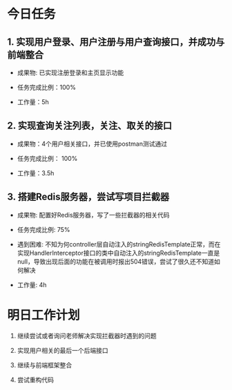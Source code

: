 # 今日任务

## 1. 实现用户登录、用户注册与用户查询接口，并成功与前端整合
- 成果物: 已实现注册登录和主页显示功能

- 任务完成比例：100%  

- 工作量：5h  

## 2. 实现查询关注列表，关注、取关的接口
- 成果物：4个用户相关接口，并已使用postman测试通过  

- 任务完成比例： 100%

- 工作量：3.5h

## 3. 搭建Redis服务器，尝试写项目拦截器
- 成果物: 配置好Redis服务器，写了一些拦截器的相关代码  

- 任务完成比例: 75%  

- 遇到困难: 不知为何controller层自动注入的stringRedisTemplate正常，而在实现HandlerInterceptor接口的类中自动注入的stringRedisTemplate一直是null，导致出现后面的功能在被调用时报出504错误，尝试了很久还不知道如何解决

- 工作量: 4h

# 明日工作计划
1. 继续尝试或者询问老师解决实现拦截器时遇到的问题

2. 实现用户相关的最后一个后端接口

3. 继续与前端框架整合

4. 尝试重构代码